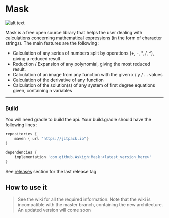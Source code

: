 # Mask

![alt text](https://media.discordapp.net/attachments/376468898800730116/560199740155887619/icon.png "Logo")

Mask is a free open source library that helps the user dealing with calculations concerning mathematical expressions (in the form of character strings). The main features are the following : 

* Calculation of any series of numbers split by operations (+, -, *, /, ^), giving a reduced result.
* Reduction / Expansion of any polynomial, giving the most reduced result.
* Calculation of an image from any function with the given x / y / ... values
* Calculation of the derivative of any function
* Calculation of the solution(s) of any system of first degree equations given, containing n variables

***

### Build

You will need gradle to build the api. Your build.gradle should have the following lines :

```groovy
repositories {
    maven { url "https://jitpack.io"}
}

dependencies {
    implementation 'com.github.Askigh:Mask:<latest_version_here>'
}
```
See [releases](https://github.com/Askigh/Mask/releases) section for the last release tag

## How to use it

> See the wiki for all the required information. Note that the wiki is incompatible with the master branch, containing the new
architecture. An updated version will come soon
